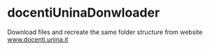 # docentiUninaDonwloader
Download files and recreate the same folder structure from website www.docenti.unina.it
